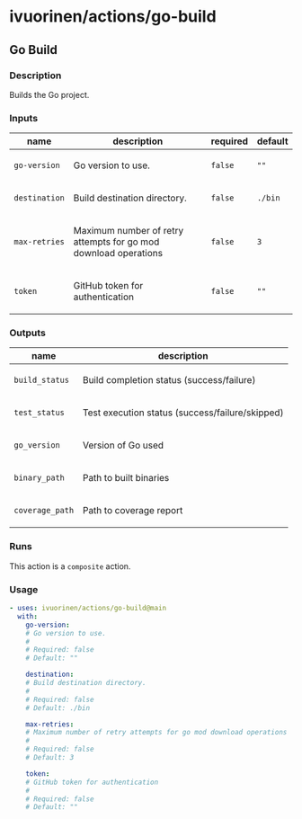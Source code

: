 # ivuorinen/actions/go-build

## Go Build

### Description

Builds the Go project.

### Inputs

| name          | description                                                            | required | default |
|---------------|------------------------------------------------------------------------|----------|---------|
| `go-version`  | <p>Go version to use.</p>                                              | `false`  | `""`    |
| `destination` | <p>Build destination directory.</p>                                    | `false`  | `./bin` |
| `max-retries` | <p>Maximum number of retry attempts for go mod download operations</p> | `false`  | `3`     |
| `token`       | <p>GitHub token for authentication</p>                                 | `false`  | `""`    |

### Outputs

| name            | description                                            |
|-----------------|--------------------------------------------------------|
| `build_status`  | <p>Build completion status (success/failure)</p>       |
| `test_status`   | <p>Test execution status (success/failure/skipped)</p> |
| `go_version`    | <p>Version of Go used</p>                              |
| `binary_path`   | <p>Path to built binaries</p>                          |
| `coverage_path` | <p>Path to coverage report</p>                         |

### Runs

This action is a `composite` action.

### Usage

```yaml
- uses: ivuorinen/actions/go-build@main
  with:
    go-version:
    # Go version to use.
    #
    # Required: false
    # Default: ""

    destination:
    # Build destination directory.
    #
    # Required: false
    # Default: ./bin

    max-retries:
    # Maximum number of retry attempts for go mod download operations
    #
    # Required: false
    # Default: 3

    token:
    # GitHub token for authentication
    #
    # Required: false
    # Default: ""
```

